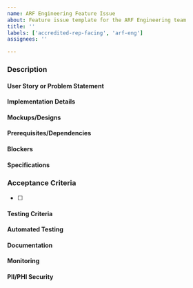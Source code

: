 ```yaml
---
name: ARF Engineering Feature Issue
about: Feature issue template for the ARF Engineering team
title: ''
labels: ['accredited-rep-facing', 'arf-eng']
assignees: ''

---
```


### Description

#### User Story or Problem Statement
<!-- Outline the user story or the problem being addressed -->

#### Implementation Details
<!-- Describe how the feature or solution should be implemented -->

#### Mockups/Designs
<!-- Include any available mockups or design elements -->

#### Prerequisites/Dependencies
<!-- List any prerequisites or dependencies -->

#### Blockers
<!-- Identify any potential obstacles -->

#### Specifications
<!-- Detail the technical specifications required -->

### Acceptance Criteria
<!-- Specify criteria for ticket completion -->
- [ ]

#### Testing Criteria
<!-- Outline the testing criteria (to be defined by the engineering team) -->

#### Automated Testing
<!-- Indicate the requirement for automated testing beyond unit tests -->

#### Documentation
<!-- Ensure relevant documentation is created or updated -->

#### Monitoring
<!-- Implement monitoring where appropriate (to be defined by the engineering team) -->

#### PII/PHI Security
<!-- Verify that personally identifiable information/protected health information is secure -->
